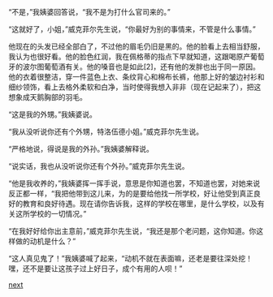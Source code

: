 
“不是，”我姨婆回答说，“我不是为打什么官司来的。”

“这就好了，小姐，”威克菲尔先生说，“你最好为别的事情来，不管是什么事情。”

他现在的头发已经全部白了，不过他的眉毛仍旧是黑的。他的脸看上去相当舒服，我认为也很好看。他的脸色红润，我在佩格蒂的指点下早就知道，这跟喝原产葡萄牙的波尔图葡萄酒有关。他的嗓音也是如此[2]，还有他的发胖也出于同一原因。他的衣着很整洁，穿一件蓝色上衣、条纹背心和棉布长裤，他那上好的皱边衬衫和细纱领饰，看上去格外柔软和白净，当时使得我想入非非（现在记起来了），把这想象成天鹅胸部的羽毛。

“这是我的外甥。”我姨婆说。

“我从没听说你还有个外甥，特洛伍德小姐。”威克菲尔先生说。

“严格地说，得说是我的外孙。”我姨婆解释说。

“说实话，我也从没听说你还有个外孙。”威克菲尔先生说。

“他是我收养的，”我姨婆挥一挥手说，意思是你知道也罢，不知道也罢，对她来说反正都一样，“我把他带到这儿来，为的是要给他找一所学校，好让他受到真正良好的教育和良好待遇。现在请你告诉我，这样的学校在哪里，是什么学校，以及有关这所学校的一切情况。”

“在我好好给你出主意前，”威克菲尔先生说，“我还是那个老问题，这你知道。你这样做的动机是什么？”

“这人真见鬼了！”我姨婆喊了起来，“动机不就在表面嘛，还老是要往深处挖！嘿，还不是要让这孩子过上好日子，成个有用的人呗！”

[next](page204)